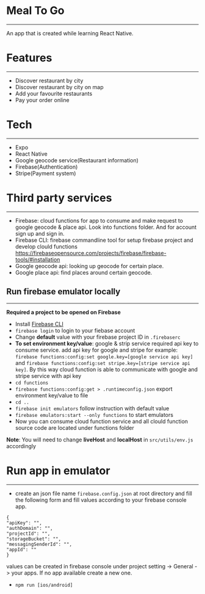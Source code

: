 # Meal To Go

---

An app that is created while learning React Native.

# Features

---

- Discover restaurant by city
- Discover restaurant by city on map
- Add your favourite restaurants
- Pay your order online

# Tech

---

- Expo
- React Native
- Google geocode service(Restaurant information)
- Firebase(Authentication)
- Stripe(Payment system)

# Third party services

---

- Firebase: cloud functions for app to consume and make request
  to google geocode & place api. Look into functions folder.
  And for account sign up and sign in.
- Firebase CLI: firebase commandline tool for setup firebase project and
  develop clould functions
  https://firebaseopensource.com/projects/firebase/firebase-tools/#installation
- Google geocode api: looking up geocode for certain place.
- Google place api: find places around certain geocode.

## Run firebase emulator locally

---

**Required a project to be opened on Firebase**

- Install [Firebase CLI](https://firebaseopensource.com/projects/firebase/firebase-tools/#installation)
- `firebase login` to login to your fiebase account
- Change **default** value with your firebase project ID in `.firebaserc`
- **To set environment key/value**: google & strip service required api key
  to consume service. add api key for google and stripe for example:
  `firebase functions:config:set google.key=[google service api key]` and
  `firebase functions:config:set stripe.key=[stripe service api key]`. By
  this way cloud function is able to communicate with google and stripe service
  with api key
- `cd functions`
- `firebase functions:config:get > .runtimeconfig.json` export environment key/value
  to file
- `cd ..`
- `firebase init emulators` follow instruction with default value
- `firebase emulators:start --only functions` to start emulators
- Now you can consume cloud function service and all clould function
  source code are located under functions folder

**Note**: You will need to change **liveHost** and **localHost** in `src/utils/env.js`
accordingly

# Run app in emulator

---

- create an json file name `firebase.config.json` at root directory and fill the
  following form and fill values according to your firebase console app.

```
{
"apiKey": "",
"authDomain": "",
"projectId": "",
"storageBucket": "",
"messagingSenderId": "",
"appId": ""
}
```

values can be created in firebase console under project setting -> General
-> your apps. If no app available create a new one.

- `npm run [ios/android]`
